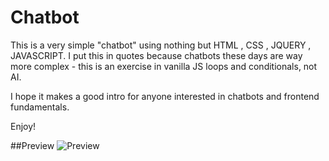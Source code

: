 # Chatbot 

This is a very simple "chatbot" using nothing but HTML , CSS , JQUERY , JAVASCRIPT. I put this in quotes because chatbots these days are way more complex - this is an exercise in vanilla JS loops and conditionals, not AI.

I hope it makes a good intro for anyone interested in chatbots and frontend fundamentals.

Enjoy!

##Preview 
![Preview](https://github.com/ForamGhoghari08/Chatbot/assets/144684279/11d410b7-a70b-4c09-abd8-7e046274ece0)
